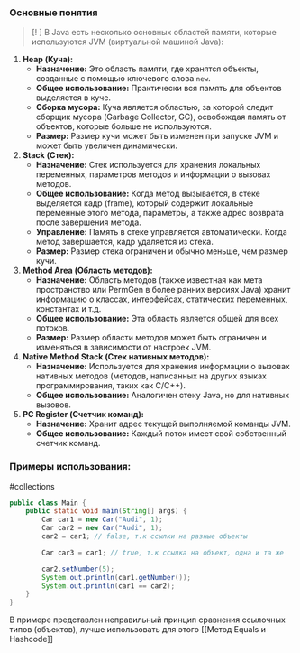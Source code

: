 ### Основные понятия

>[! ] В Java есть несколько основных областей памяти, которые используются JVM (виртуальной машиной Java):

1. **Heap (Куча):**
    - **Назначение:** Это область памяти, где хранятся объекты, созданные с помощью ключевого слова `new`.
    - **Общее использование:** Практически вся память для объектов выделяется в куче.
    - **Сборка мусора:** Куча является областью, за которой следит сборщик мусора (Garbage Collector, GC), освобождая память от объектов, которые больше не используются.
    - **Размер:** Размер кучи может быть изменен при запуске JVM и может быть увеличен динамически.
2. **Stack (Стек):**
    - **Назначение:** Стек используется для хранения локальных переменных, параметров методов и информации о вызовах методов.
    - **Общее использование:** Когда метод вызывается, в стеке выделяется кадр (frame), который содержит локальные переменные этого метода, параметры, а также адрес возврата после завершения метода.
    - **Управление:** Память в стеке управляется автоматически. Когда метод завершается, кадр удаляется из стека.
    - **Размер:** Размер стека ограничен и обычно меньше, чем размер кучи.
3. **Method Area (Область методов):**
    - **Назначение:** Область методов (также известная как мета пространство или PermGen в более ранних версиях Java) хранит информацию о классах, интерфейсах, статических переменных, константах и т.д.
    - **Общее использование:** Эта область является общей для всех потоков.
    - **Размер:** Размер области методов может быть ограничен и изменяться в зависимости от настроек JVM.
4. **Native Method Stack (Стек нативных методов):**
    - **Назначение:** Используется для хранения информации о вызовах нативных методов (методов, написанных на других языках программирования, таких как C/C++).
    - **Общее использование:** Аналогичен стеку Java, но для нативных вызовов.
5. **PC Register (Счетчик команд):**
    - **Назначение:** Хранит адрес текущей выполняемой команды JVM.
    - **Общее использование:** Каждый поток имеет свой собственный счетчик команд.
### Примеры использования:
#collections 

```java
public class Main {  
    public static void main(String[] args) {  
        Car car1 = new Car("Audi", 1);  
        Car car2 = new Car("Audi", 1);  
        car2 = car1; // false, т.к ссылки на разные объекты

		Car car3 = car1; // true, т.к ссылка на объект, одна и та же

        car2.setNumber(5);  
        System.out.println(car1.getNumber());  
        System.out.println(car1 == car2);  
    }  
}
```

В примере представлен неправильный принцип сравнения ссылочных типов (объектов), лучше использовать для этого [[Метод Equals и Hashcode]]